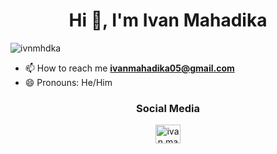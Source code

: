 <h1 align="center">Hi 👋, I'm Ivan Mahadika</h1>
<p align="left"> <img src="https://komarev.com/ghpvc/?username=ivnmhdka&label=Profile%20views&color=0e75b6&style=flat" alt="ivnmhdka"/></p>

- 📫 How to reach me **ivanmahadika05@gmail.com**
- 😄 Pronouns: He/Him

<h3 align="center">Social Media</h3>
<p align="center">
<a href="https://instagram.com/ivan.mahadika" target="blank"><img align="center" src="https://raw.githubusercontent.com/rahuldkjain/github-profile-readme-generator/master/src/images/icons/Social/instagram.svg" alt="ivan.mahadika" height="30" width="40" /></a>
</p>


